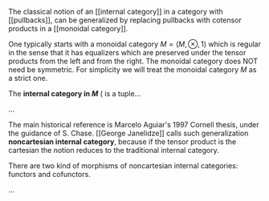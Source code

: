 The classical notion of an [[internal category]] in a category with [[pullbacks]], can be generalized by replacing pullbacks with cotensor products in a [[monoidal category]]. 

One typically starts with a monoidal category $M = (M, \otimes, 1)$ which is regular in the sense that it has equalizers which are preserved under the tensor products from the left and from the right. The monoidal category does NOT need be symmetric. For simplicity we will treat the monoidal category $M$ as a strict one.

The **internal category in $M$** ( is a tuple...

...

The main historical reference is Marcelo Aguiar's 1997 Cornell thesis, under the guidance of S. Chase. [[George Janelidze]] calls such generalization **noncartesian internal category**, because if the tensor product is the cartesian the notion reduces to the traditional internal category. 

There are two kind of morphisms of noncartesian internal categories: functors and cofunctors. 

...

